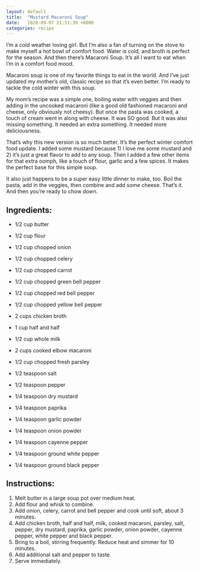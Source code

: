 ```yaml
---
layout: default
title:  "Mustard Macaroni Soup"
date:   2020-09-07 21:51:39 +0000
categories: recipe
---
```

I’m a cold weather loving girl. But I’m also a fan of turning on the stove to make myself a hot bowl of comfort food. Water is cold, and broth is perfect for the season. And then there’s Macaroni Soup. It’s all I want to eat when I’m in a comfort food mood.

Macaroni soup is one of my favorite things to eat in the world. And I’ve just updated my mother’s old, classic recipe so that it’s even better. I’m ready to tackle the cold winter with this soup.

My mom’s recipe was a simple one, boiling water with veggies and then adding in the uncooked macaroni (like a good old fashioned macaroni and cheese, only obviously not cheesy). But once the pasta was cooked, a touch of cream went in along with cheese. It was SO good. But it was also missing something. It needed an extra something. It needed more deliciousness.

That’s why this new version is so much better. It’s the perfect winter comfort food update. I added some mustard because 1) I love me some mustard and 2) it’s just a great flavor to add to any soup. Then I added a few other items for that extra oomph, like a touch of flour, garlic and a few spices. It makes the perfect base for this simple soup.

It also just happens to be a super easy little dinner to make, too. Boil the pasta, add in the veggies, then combine and add some cheese. That’s it. And then you’re ready to chow down.


## Ingredients:

- 1/2 cup butter
- 1/2 cup flour
- 1/2 cup chopped onion
- 1/2 cup chopped celery
- 1/2 cup chopped carrot
- 1/2 cup chopped green bell pepper
- 1/2 cup chopped red bell pepper
- 1/2 cup chopped yellow bell pepper
- 2 cups chicken broth
- 1 cup half and half
- 1/2 cup whole milk
- 2 cups cooked elbow macaroni
- 1/2 cup chopped fresh parsley
- 1/2 teaspoon salt
- 1/2 teaspoon pepper
- 1/4 teaspoon dry mustard
- 1/4 teaspoon paprika
- 1/4 teaspoon garlic powder
- 1/4 teaspoon onion powder
- 1/4 teaspoon cayenne pepper
- 1/4 teaspoon ground white pepper

- 1/4 teaspoon ground black pepper


## Instructions:

1. Melt butter in a large soup pot over medium heat.
2. Add flour and whisk to combine.
3. Add onion, celery, carrot and bell pepper and cook until soft, about 3 minutes.
4. Add chicken broth, half and half, milk, cooked macaroni, parsley, salt, pepper, dry mustard, paprika, garlic powder, onion powder, cayenne pepper, white pepper and black pepper.
5. Bring to a boil, stirring frequently. Reduce heat and simmer for 10 minutes.
6. Add additional salt and pepper to taste.
7. Serve immediately.

